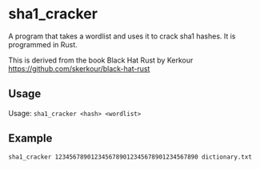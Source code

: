 # sha1_cracker
A program that takes a wordlist and uses it to crack sha1 hashes. It is programmed in Rust.

This is derived from the book Black Hat Rust by Kerkour
https://github.com/skerkour/black-hat-rust

## Usage

Usage: `sha1_cracker <hash> <wordlist>`

## Example
  
`sha1_cracker 1234567890123456789012345678901234567890 dictionary.txt`

